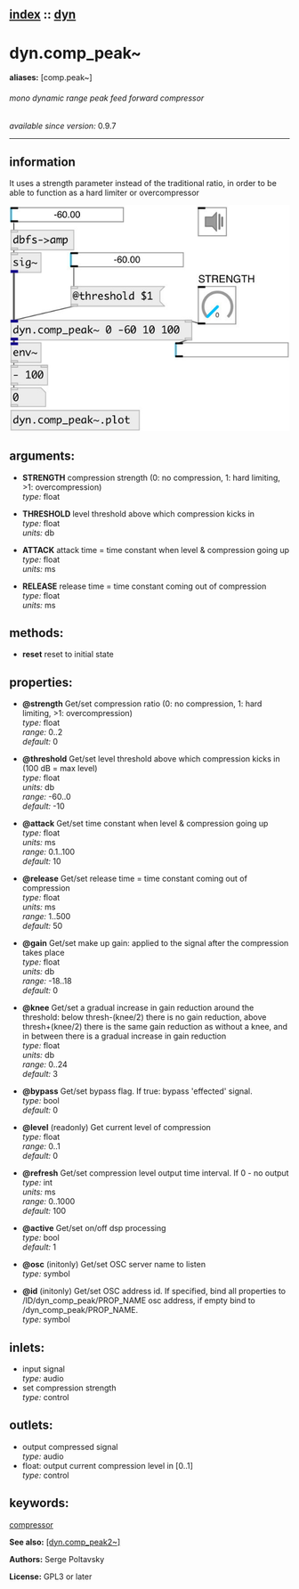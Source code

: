 [index](index.html) :: [dyn](category_dyn.html)
---

# dyn.comp_peak~
**aliases:** [comp.peak\~]


###### mono dynamic range peak feed forward compressor

*available since version:* 0.9.7

---


## information
It uses a strength parameter instead of the traditional ratio, in order to be able to function as a hard limiter or overcompressor


[![example](../examples/img/dyn.comp_peak~.jpg)](../examples/pd/dyn.comp_peak~.pd)



## arguments:

* **STRENGTH**
compression strength (0: no compression, 1: hard limiting, &gt;1: overcompression)<br>
_type:_ float<br>

* **THRESHOLD**
level threshold above which compression kicks in<br>
_type:_ float<br>
_units:_ db<br>

* **ATTACK**
attack time = time constant when level &amp; compression going up<br>
_type:_ float<br>
_units:_ ms<br>

* **RELEASE**
release time = time constant coming out of compression<br>
_type:_ float<br>
_units:_ ms<br>



## methods:

* **reset**
reset to initial state<br>




## properties:

* **@strength** 
Get/set compression ratio (0: no compression, 1: hard limiting, &gt;1: overcompression)<br>
_type:_ float<br>
_range:_ 0..2<br>
_default:_ 0<br>

* **@threshold** 
Get/set level threshold above which compression kicks in (100 dB = max level)<br>
_type:_ float<br>
_units:_ db<br>
_range:_ -60..0<br>
_default:_ -10<br>

* **@attack** 
Get/set time constant when level &amp; compression going up<br>
_type:_ float<br>
_units:_ ms<br>
_range:_ 0.1..100<br>
_default:_ 10<br>

* **@release** 
Get/set release time = time constant coming out of compression<br>
_type:_ float<br>
_units:_ ms<br>
_range:_ 1..500<br>
_default:_ 50<br>

* **@gain** 
Get/set make up gain: applied to the signal after the compression takes place<br>
_type:_ float<br>
_units:_ db<br>
_range:_ -18..18<br>
_default:_ 0<br>

* **@knee** 
Get/set a gradual increase in gain reduction around the threshold: below
thresh-(knee/2) there is no gain reduction, above thresh+(knee/2) there is the
same gain reduction as without a knee, and in between there is a gradual
increase in gain reduction<br>
_type:_ float<br>
_units:_ db<br>
_range:_ 0..24<br>
_default:_ 3<br>

* **@bypass** 
Get/set bypass flag. If true: bypass &#39;effected&#39; signal.<br>
_type:_ bool<br>
_default:_ 0<br>

* **@level** (readonly)
Get current level of compression<br>
_type:_ float<br>
_range:_ 0..1<br>
_default:_ 0<br>

* **@refresh** 
Get/set compression level output time interval. If 0 - no output<br>
_type:_ int<br>
_units:_ ms<br>
_range:_ 0..1000<br>
_default:_ 100<br>

* **@active** 
Get/set on/off dsp processing<br>
_type:_ bool<br>
_default:_ 1<br>

* **@osc** (initonly)
Get/set OSC server name to listen<br>
_type:_ symbol<br>

* **@id** (initonly)
Get/set OSC address id. If specified, bind all properties to
/ID/dyn_comp_peak/PROP_NAME osc address, if empty bind to
/dyn_comp_peak/PROP_NAME.<br>
_type:_ symbol<br>



## inlets:

* input signal<br>
_type:_ audio
* set compression strength<br>
_type:_ control



## outlets:

* output compressed signal<br>
_type:_ audio
* float: output current compression level in [0..1]<br>
_type:_ control



## keywords:

[compressor](keywords/compressor.html)



**See also:**
[\[dyn.comp_peak2~\]](dyn.comp_peak2~.html)




**Authors:** Serge Poltavsky




**License:** GPL3 or later





